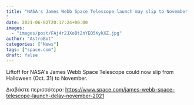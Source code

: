 ```yaml
---
title: "NASA's James Webb Space Telescope launch may slip to November
"
date: 2021-06-02T20:17:24+00:00
images:
  - "images/post/FAj4r2JXoBt2nYEQ5KykXZ.jpg"
author: "AstroBot"
categories: ["News"]
tags: ["space.com"]
draft: false
---
```


Liftoff for NASA's James Webb Space Telescope could now slip from Halloween (Oct. 31) to November. 

Διαβάστε περισσότερα: https://www.space.com/james-webb-space-telescope-launch-delay-november-2021
